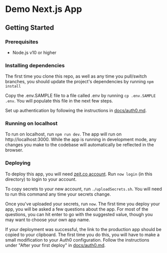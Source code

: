 # Demo Next.js App

## Getting Started

### Prerequisites

* Node.js v10 or higher

### Installing dependencies

The first time you clone this repo, as well as any time you pull/switch branches, you should update the project's
dependencies by running `npm install`

Copy the .env.SAMPLE file to a file called .env by running `cp .env.SAMPLE .env`. You will populate this file in the
next few steps.

Set up authentication by following the instructions in [docs/auth0.md](./docs/auth0.md).

### Running on localhost

To run on localhost, run `npm run dev`. The app will run on http://localhost:3000. While the app is running in
development mode, any changes you make to the codebase will automatically be reflected in the browser. 

### Deploying

To deploy this app, you will need [zeit.co account](https://zeit.co/signup). Run `now login` (in this directory) to
login to your account.

To copy secrets to your new account, run `./uploadSecrets.sh`.
You will need to run this command any time your secrets change.

Once you've uploaded your secrets, run `now`. The first time you deploy your app, you will be asked a few questions
about the app. For most of the questions, you can hit enter to go with the suggested value, though you may want to
choose your own app name.

If your deployment was successful, the link to the production app should be copied to your clipboard. The first time
you do this, you will have to make a small modification to your Auth0 configuration. Follow the instructions under
"After your first deploy" in [docs/auth0.md](./docs/auth0.md).
